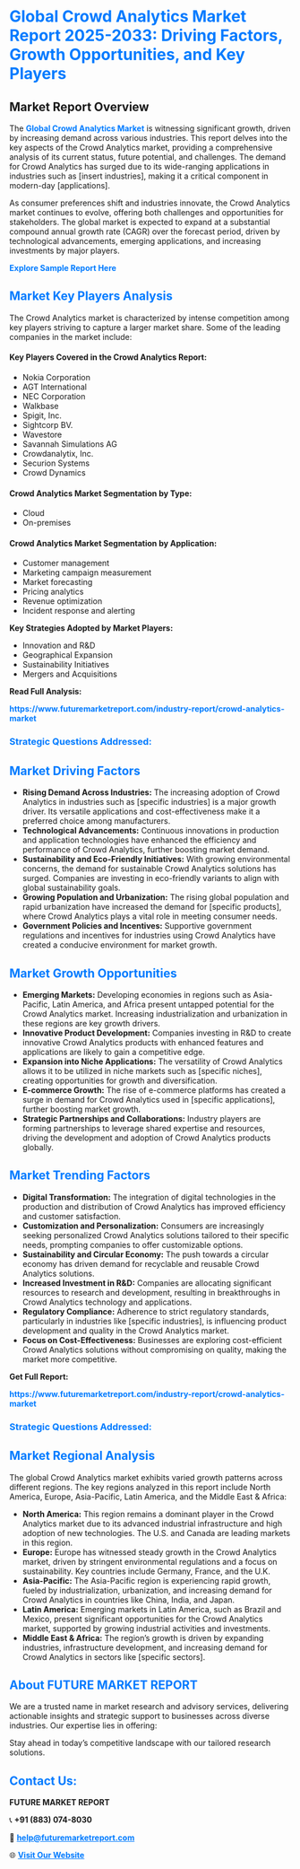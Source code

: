 <h1 style="color: #007BFF;">Global Crowd Analytics Market Report 2025-2033: Driving Factors, Growth Opportunities, and Key Players</h1>

<section id="overview">
<h2>Market Report Overview</h2>
<p>The <a href="https://www.futuremarketreport.com/industry-report/crowd-analytics-market" style="color: #007BFF; text-decoration: none;"><strong>Global Crowd Analytics Market</strong></a> is witnessing significant growth, driven by increasing demand across various industries. This report delves into the key aspects of the Crowd Analytics market, providing a comprehensive analysis of its current status, future potential, and challenges. The demand for Crowd Analytics has surged due to its wide-ranging applications in industries such as [insert industries], making it a critical component in modern-day [applications].</p>
<p>As consumer preferences shift and industries innovate, the Crowd Analytics market continues to evolve, offering both challenges and opportunities for stakeholders. The global market is expected to expand at a substantial compound annual growth rate (CAGR) over the forecast period, driven by technological advancements, emerging applications, and increasing investments by major players.</p>
</section>

<section id="overview">
<p><a href="https://www.futuremarketreport.com/request-sample/reportId=103716" style="color: #007BFF; text-decoration: none;"><strong>Explore Sample Report Here</strong></a></p>
</section>

<section id="key-players">
<h2 style="color: #007BFF;">Market Key Players Analysis</h2>
<p>The Crowd Analytics market is characterized by intense competition among key players striving to capture a larger market share. Some of the leading companies in the market include:</p>
<h4>Key Players Covered in the Crowd Analytics Report:</h4>
<ul><li>Nokia Corporation</li><li>AGT International</li><li>NEC Corporation</li><li>Walkbase</li><li>Spigit, Inc.</li><li>Sightcorp BV.</li><li>Wavestore</li><li>Savannah Simulations AG</li><li>Crowdanalytix, Inc.</li><li>Securion Systems</li><li>Crowd Dynamics</li></ul>
<h4>Crowd Analytics Market Segmentation by Type:</h4>
<ul><li>Cloud</li><li>On-premises</li></ul>

<h4>Crowd Analytics Market Segmentation by Application:</h4>
<ul><li>Customer management</li><li>Marketing campaign measurement</li><li>Market forecasting</li><li>Pricing analytics</li><li>Revenue optimization</li><li>Incident response and alerting</li></ul>
<p><strong>Key Strategies Adopted by Market Players:</strong></p>
<ul>
<li>Innovation and R&D</li>
<li>Geographical Expansion</li>
<li>Sustainability Initiatives</li>
<li>Mergers and Acquisitions</li>
</ul>
</section>

<section>
<p><strong>Read Full Analysis: </strong></p><a href="https://www.futuremarketreport.com/industry-report/crowd-analytics-market" style="color: #007BFF; text-decoration: none;"><strong>https://www.futuremarketreport.com/industry-report/crowd-analytics-market</strong></a>
<h3 style="color: #007BFF;">Strategic Questions Addressed:</h3>
</section>

<section id="driving-factors">
<h2 style="color: #007BFF;">Market Driving Factors</h2>
<ul>
<li><strong>Rising Demand Across Industries:</strong> The increasing adoption of Crowd Analytics in industries such as [specific industries] is a major growth driver. Its versatile applications and cost-effectiveness make it a preferred choice among manufacturers.</li>
<li><strong>Technological Advancements:</strong> Continuous innovations in production and application technologies have enhanced the efficiency and performance of Crowd Analytics, further boosting market demand.</li>
<li><strong>Sustainability and Eco-Friendly Initiatives:</strong> With growing environmental concerns, the demand for sustainable Crowd Analytics solutions has surged. Companies are investing in eco-friendly variants to align with global sustainability goals.</li>
<li><strong>Growing Population and Urbanization:</strong> The rising global population and rapid urbanization have increased the demand for [specific products], where Crowd Analytics plays a vital role in meeting consumer needs.</li>
<li><strong>Government Policies and Incentives:</strong> Supportive government regulations and incentives for industries using Crowd Analytics have created a conducive environment for market growth.</li>
</ul>
</section>

<section id="growth-opportunities">
<h2 style="color: #007BFF;">Market Growth Opportunities</h2>
<ul>
<li><strong>Emerging Markets:</strong> Developing economies in regions such as Asia-Pacific, Latin America, and Africa present untapped potential for the Crowd Analytics market. Increasing industrialization and urbanization in these regions are key growth drivers.</li>
<li><strong>Innovative Product Development:</strong> Companies investing in R&D to create innovative Crowd Analytics products with enhanced features and applications are likely to gain a competitive edge.</li>
<li><strong>Expansion into Niche Applications:</strong> The versatility of Crowd Analytics allows it to be utilized in niche markets such as [specific niches], creating opportunities for growth and diversification.</li>
<li><strong>E-commerce Growth:</strong> The rise of e-commerce platforms has created a surge in demand for Crowd Analytics used in [specific applications], further boosting market growth.</li>
<li><strong>Strategic Partnerships and Collaborations:</strong> Industry players are forming partnerships to leverage shared expertise and resources, driving the development and adoption of Crowd Analytics products globally.</li>
</ul>
</section>

<section id="trending-factors">
<h2 style="color: #007BFF;">Market Trending Factors</h2>
<ul>
<li><strong>Digital Transformation:</strong> The integration of digital technologies in the production and distribution of Crowd Analytics has improved efficiency and customer satisfaction.</li>
<li><strong>Customization and Personalization:</strong> Consumers are increasingly seeking personalized Crowd Analytics solutions tailored to their specific needs, prompting companies to offer customizable options.</li>
<li><strong>Sustainability and Circular Economy:</strong> The push towards a circular economy has driven demand for recyclable and reusable Crowd Analytics solutions.</li>
<li><strong>Increased Investment in R&D:</strong> Companies are allocating significant resources to research and development, resulting in breakthroughs in Crowd Analytics technology and applications.</li>
<li><strong>Regulatory Compliance:</strong> Adherence to strict regulatory standards, particularly in industries like [specific industries], is influencing product development and quality in the Crowd Analytics market.</li>
<li><strong>Focus on Cost-Effectiveness:</strong> Businesses are exploring cost-efficient Crowd Analytics solutions without compromising on quality, making the market more competitive.</li>
</ul>
</section>

<section>
<p><strong>Get Full Report: </strong></p><a href="https://www.futuremarketreport.com/industry-report/crowd-analytics-market" style="color: #007BFF; text-decoration: none;"><strong>https://www.futuremarketreport.com/industry-report/crowd-analytics-market</strong></a>
<h3 style="color: #007BFF;">Strategic Questions Addressed:</h3>
</section>


<section id="regional-analysis">
<h2 style="color: #007BFF;">Market Regional Analysis</h2>
<p>The global Crowd Analytics market exhibits varied growth patterns across different regions. The key regions analyzed in this report include North America, Europe, Asia-Pacific, Latin America, and the Middle East & Africa:</p>
<ul>
<li><strong>North America:</strong> This region remains a dominant player in the Crowd Analytics market due to its advanced industrial infrastructure and high adoption of new technologies. The U.S. and Canada are leading markets in this region.</li>
<li><strong>Europe:</strong> Europe has witnessed steady growth in the Crowd Analytics market, driven by stringent environmental regulations and a focus on sustainability. Key countries include Germany, France, and the U.K.</li>
<li><strong>Asia-Pacific:</strong> The Asia-Pacific region is experiencing rapid growth, fueled by industrialization, urbanization, and increasing demand for Crowd Analytics in countries like China, India, and Japan.</li>
<li><strong>Latin America:</strong> Emerging markets in Latin America, such as Brazil and Mexico, present significant opportunities for the Crowd Analytics market, supported by growing industrial activities and investments.</li>
<li><strong>Middle East & Africa:</strong> The region’s growth is driven by expanding industries, infrastructure development, and increasing demand for Crowd Analytics in sectors like [specific sectors].</li>
</ul>
</section>

<footer>
<h2 style="color: #007BFF;">About FUTURE MARKET REPORT</h2>
<p>We are a trusted name in market research and advisory services, delivering actionable insights and strategic support to businesses across diverse industries. Our expertise lies in offering:</p>

<p>Stay ahead in today’s competitive landscape with our tailored research solutions.</p>

<h2 style="color: #007BFF;">Contact Us:</h2>
<p><strong>FUTURE MARKET REPORT</strong></p>
<p>📞 <strong>+91 (883) 074-8030</strong></p>
<p>📧 <strong><a href="mailto:help@futuremarketreport.com" style="color: #007BFF;">help@futuremarketreport.com</a></strong></p>
<p>🌐 <strong><a href="https://www.futuremarketreport.com/" style="color: #007BFF;">Visit Our Website</a></strong></p>
</footer>